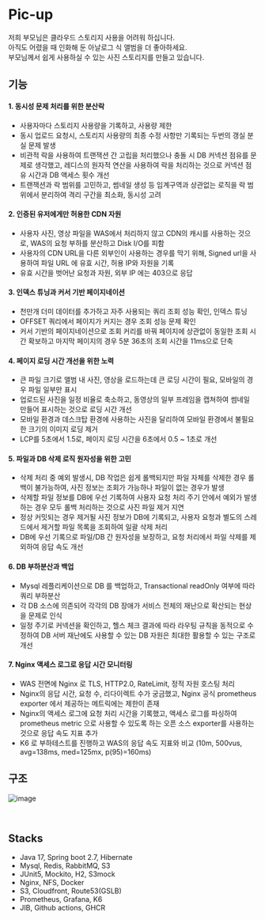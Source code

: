 # Pic-up
저희 부모님은 클라우드 스토리지 사용을 어려워 하십니다.    
아직도 어렸을 때 인화해 둔 아날로그 식 앨범을 더 좋아하세요.        
부모님께서 쉽게 사용하실 수 있는 사진 스토리지를 만들고 있습니다.     

## 기능

#### 1. 동시성 문제 처리를 위한 분산락
- 사용자마다 스토리지 사용량을 기록하고, 사용량 제한
- 동시 업로드 요청시, 스토리지 사용량의 최종 수정 사항만 기록되는 두번의 갱실 분실 문제 발생
- 비관적 락을 사용하여 트랜잭션 간 고립을 처리했으나 충돌 시 DB 커넥션 점유를 문제로 생각했고, 레디스의 원자적 연산을 사용하여 락을 처리하는 것으로 커넥션 점유 시간과 DB 액세스 횟수 개선
- 트랜잭션과 락 범위를 고민하고, 썸네일 생성 등 임계구역과 상관없는 로직을 락 범위에서 분리하여 격리 구간을 최소화, 동시성 고려

#### 2. 인증된 유저에게만 허용한 CDN 자원 
- 사용자 사진, 영상 파일을 WAS에서 처리하지 않고 CDN의 캐시를 사용하는 것으로, WAS의 요청 부하를 분산하고 Disk I/O를 피함
- 사용자의 CDN URL을 다른 외부인이 사용하는 경우를 막기 위해, Signed url을 사용하여 파일 URL 에 유효 시간, 허용 IP와 자원을 기록
- 유효 시간을 벗어난 요청과 자원, 외부 IP 에는 403으로 응답

#### 3. 인덱스 튜닝과 커서 기반 페이지네이션
- 천만개 더미 데이터를 추가하고 자주 사용되는 쿼리 조회 성능 확인, 인덱스 튜닝
- OFFSET 쿼리에서 페이지가 커지는 경우 조회 성능 문제 확인
- 커서 기반의 페이지네이션으로 조회 커리를 바꿔 페이지에 상관없이 동일한 조회 시간 확보하고 마지막 페이지의 경우 5분 36초의 조회 시간을 11ms으로 단축
  
#### 4. 페이지 로딩 시간 개선을 위한 노력
- 큰 파일 크기로 앨범 내 사진, 영상을 로드하는데 큰 로딩 시간이 필요, 모바일의 경우 파일 일부만 표시
- 업로드된 사진을 일정 비율로 축소하고, 동영상의 일부 프레임을 캡쳐하여 썸네일 만들어 표시하는 것으로 로딩 시간 개선
- 모바일 환경과 데스크탑 환경에 사용하는 사진을 달리하여 모바일 환경에서 불필요한 크기의 이미지 로딩 제거
- LCP를 5초에서 1.5로, 페이지 로딩 시간을 6초에서 0.5 ~ 1초로 개선

#### 5. 파일과 DB 삭제 로직 원자성을 위한 고민
- 삭제 처리 중 예외 발생시, DB 작업은 쉽게 롤백되지만 파일 자체를 삭제한 경우 롤백이 불가능하여, 사진 정보는 조회가 가능하나 파일이 없는 경우가 발생 
- 삭제할 파일 정보를 DB에 우선 기록하여 사용자 요청 처리 주기 안에서 예외가 발생하는 경우 모두 롤백 처리하는 것으로 사진 파일 제거 지연
- 정상 커밋되는 경우 제거될 사진 정보가 DB에 기록되고, 사용자 요청과 별도의 스레드에서 제거할 파일 목록을 조회하여 일괄 삭제 처리
- DB에 우선 기록으로 파일/DB 간 원자성을 보장하고, 요청 처리에서 파일 삭제를 제외하여 응답 속도 개선

#### 6. DB 부하분산과 백업 
- Mysql 레플리케이션으로 DB 를 백업하고, Transactional readOnly 여부에 따라 쿼리 부하분산
- 각 DB 소스에 의존되어 각각의 DB 장애가 서비스 전체의 재난으로 확산되는 현상을 문제로 인식
- 일정 주기로 커넥션을 확인하고, 헬스 체크 결과에 따라 라우팅 규칙을 동적으로 수정하여 DB 서버 재난에도 사용할 수 있는 DB 자원은 최대한 활용할 수 있는 구조로 개선   

#### 7. Nginx 액세스 로그로 응답 시간 모니터링
- WAS 전면에 Nginx 로 TLS, HTTP2.0, RateLimit, 정적 자원 호스팅 처리
- Nginx의 응답 시간, 요청 수, 리다이렉트 수가 궁금했고, Nginx 공식 prometheus exporter 에서 제공하는 메트릭에는 제한이 존재
- Nginx의 액세스 로그에 요청 처리 시간을 기록했고, 액세스 로그를 파싱하여 prometheus metric 으로 사용할 수 있도록 하는 오픈 소스 exporter를 사용하는 것으로 응답 속도 지표 추가
- K6 로 부하테스트를 진행하고 WAS의 응답 속도 지표와 비교 (10m, 500vus, avg=138ms, med=125mx, p(95)=160ms)

## 구조 
![image](https://github.com/ecsimsw/pic-up/assets/46060746/9c68924f-eacb-4a7d-9a86-7bcff9eb45aa)
  
</br>

## Stacks
- Java 17, Spring boot 2.7, Hibernate
- Mysql, Redis, RabbitMQ, S3
- JUnit5, Mockito, H2, S3mock
- Nginx, NFS, Docker
- S3, Cloudfront, Route53(GSLB)
- Prometheus, Grafana, K6
- JIB, Github actions, GHCR
